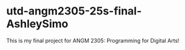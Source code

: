 # utd-angm2305-25s-final-AshleySimo
This is my final project for ANGM 2305: Programming for Digital Arts!
